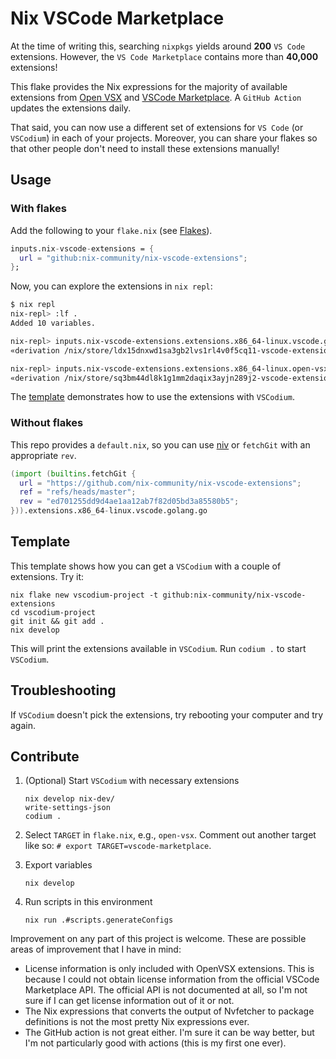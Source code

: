# Nix VSCode Marketplace

At the time of writing this, searching `nixpkgs` yields around **200** `VS Code` extensions. However, the `VS Code Marketplace` contains more than **40,000** extensions!

This flake provides the Nix expressions for the majority of available extensions from [Open VSX](https://open-vsx.org/) and [VSCode Marketplace](https://marketplace.visualstudio.com/vscode). A `GitHub Action` updates the extensions daily.

That said, you can now use a different set of extensions for `VS Code` (or `VSCodium`) in each of your projects. Moreover, you can share your flakes so that other people don't need to install these extensions manually!

## Usage

### With flakes

Add the following to your `flake.nix` (see [Flakes](https://nixos.wiki/wiki/Flakes)).

```nix
inputs.nix-vscode-extensions = {
  url = "github:nix-community/nix-vscode-extensions";
};
```

Now, you can explore the extensions in `nix repl`:

```sh
$ nix repl
nix-repl> :lf .
Added 10 variables.

nix-repl> inputs.nix-vscode-extensions.extensions.x86_64-linux.vscode.golang.go
«derivation /nix/store/ldx15dnxwd1sa3gb2lvs1rl4v0f5cq11-vscode-extension-golang-Go-0.37.1.drv»

nix-repl> inputs.nix-vscode-extensions.extensions.x86_64-linux.open-vsx.golang.go
«derivation /nix/store/sq3bm44dl8k1g1mm2daqix3ayjn289j2-vscode-extension-golang-Go-0.37.1.drv»
```

The [template](./template/flake.nix) demonstrates how to use the extensions with `VSCodium`.

### Without flakes

This repo provides a `default.nix`, so you can use [niv](https://github.com/nmattia/niv) or `fetchGit` with an appropriate `rev`.

```nix
(import (builtins.fetchGit {
  url = "https://github.com/nix-community/nix-vscode-extensions";
  ref = "refs/heads/master";
  rev = "ed701255dd9d4ae1aa12ab7f82d05bd3a85580b5";
})).extensions.x86_64-linux.vscode.golang.go
```

## Template

This template shows how you can get a `VSCodium` with a couple of extensions. Try it:

```console
nix flake new vscodium-project -t github:nix-community/nix-vscode-extensions
cd vscodium-project
git init && git add .
nix develop
```

This will print the extensions available in `VSCodium`. Run `codium .` to start `VSCodium`.

## Troubleshooting

If `VSCodium` doesn't pick the extensions, try rebooting your computer and try again.

## Contribute

1. (Optional) Start `VSCodium` with necessary extensions

   ```console
   nix develop nix-dev/
   write-settings-json
   codium .
   ```

1. Select `TARGET` in `flake.nix`, e.g., `open-vsx`. Comment out another target like so: `# export TARGET=vscode-marketplace`.

1. Export variables

    ```console
    nix develop
    ```

1. Run scripts in this environment

    ```console
    nix run .#scripts.generateConfigs
    ```

Improvement on any part of this project is welcome. These are possible areas of
improvement that I have in mind:

- License information is only included with OpenVSX extensions. This is because
I could not obtain license information from the official VSCode Marketplace API.
The official API is not documented at all, so I'm not sure if I can get license
information out of it or not.
- The Nix expressions that converts the output of Nvfetcher to package
definitions is not the most pretty Nix expressions ever.
- The GitHub action is not great either. I'm sure it can be way better, but I'm
not particularly good with actions (this is my first one ever).
